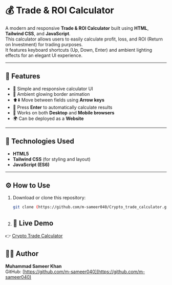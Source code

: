# 💰 Trade & ROI Calculator

A modern and responsive **Trade & ROI Calculator** built using **HTML**, **Tailwind CSS**, and **JavaScript**.  
This calculator allows users to easily calculate profit, loss, and ROI (Return on Investment) for trading purposes.  
It features keyboard shortcuts (Up, Down, Enter) and ambient lighting effects for an elegant UI experience.

---

## 🚀 Features

- 🧮 Simple and responsive calculator UI  
- 🌈 Ambient glowing border animation  
- ⬆️⬇️ Move between fields using **Arrow keys**  
- 🔢 Press **Enter** to automatically calculate results  
- 📱 Works on both **Desktop** and **Mobile browsers**  
- 🌍 Can be deployed as a **Website** 

---

## 🧩 Technologies Used

- **HTML5**  
- **Tailwind CSS** (for styling and layout)  
- **JavaScript (ES6)**  

---

## ⚙️ How to Use

1. Download or clone this repository:
   ```bash
   git clone (https://github.com/m-sameer040/Crypto_trade_calculator.git)

2. ## 🚀 Live Demo
👉 [Crypto Trade Calculator](https://m-sameer040.github.io/Crypto_trade_calculator/)

## 👨‍💻 Author
**Muhammad Sameer Khan**  
GitHub: [https://github.com/m-sameer040](https://github.com/m-sameer040)

